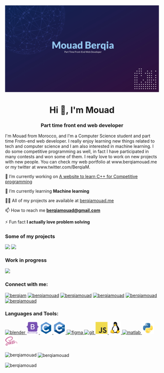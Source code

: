 ![](https://github.com/BerqiaMouad/BerqiaMouad/blob/main/banner.jpg)


<h1 align="center">Hi 👋, I'm Mouad</h1>
<h3 align="center">Part time front end web developer</h3>

<p>
I'm Mouad from Morocco, and I'm a Computer Science student and part time Frotn-end web developer. I really enjoy learning new things related to tech and computer science and I am also interested in machine learning. I do some competitive programming as well, in fact I have participated in many contests and won some of them. I really love to work on new projects with new people. You can check my web portfolio at www.berqiamouad.me or my twitter at www.twitter.com/BerqiaM.
</p

🔭 I’m currently working on [A website to learn C++ for Competitive programming](https://github.com/BerqiaMouad/cppForCp)

🌱 I’m currently learning **Machine learning**

👨‍💻 All of my projects are available at [berqiamouad.me](berqiamouad.me)

📫 How to reach me **berqiamouad@gmail.com**

⚡ Fun fact **I actually love problem solving**

<h3> Some of my projects </h3>
<img src="https://github.com/BerqiaMouad/BerqiaMouad/blob/main/mywebsitegif.gif" width="300">
<img src="https://github.com/BerqiaMouad/BerqiaMouad/blob/main/fsrcpclubgif.gif" width="300">

<h3> Work in progress </h3>
<img src="https://github.com/BerqiaMouad/BerqiaMouad/blob/main/cppforcppresentation.gif" width="300">

<h3 align="left">Connect with me:</h3>
<p align="left">
<a href="https://twitter.com/berqiam" target="blank"><img align="center" src="https://raw.githubusercontent.com/rahuldkjain/github-profile-readme-generator/master/src/images/icons/Social/twitter.svg" alt="berqiam" height="30" width="40" /></a>
<a href="https://linkedin.com/in/berqiamouad" target="blank"><img align="center" src="https://raw.githubusercontent.com/rahuldkjain/github-profile-readme-generator/master/src/images/icons/Social/linked-in-alt.svg" alt="berqiamouad" height="30" width="40" /></a>
<a href="https://www.codechef.com/users/berqiamouad" target="blank"><img align="center" src="https://cdn.jsdelivr.net/npm/simple-icons@3.1.0/icons/codechef.svg" alt="berqiamouad" height="30" width="40" /></a>
<a href="https://www.hackerrank.com/berqiamouad" target="blank"><img align="center" src="https://raw.githubusercontent.com/rahuldkjain/github-profile-readme-generator/master/src/images/icons/Social/hackerrank.svg" alt="berqiamouad" height="30" width="40" /></a>
<a href="https://codeforces.com/profile/berqiamouad" target="blank"><img align="center" src="https://raw.githubusercontent.com/rahuldkjain/github-profile-readme-generator/master/src/images/icons/Social/codeforces.svg" alt="berqiamouad" height="30" width="40" /></a>
<a href="https://www.leetcode.com/berqiamouad" target="blank"><img align="center" src="https://raw.githubusercontent.com/rahuldkjain/github-profile-readme-generator/master/src/images/icons/Social/leet-code.svg" alt="berqiamouad" height="30" width="40" /></a>
</p>

<h3 align="left">Languages and Tools:</h3>
<p align="left"> <a href="https://www.blender.org/" target="_blank" rel="noreferrer"> <img src="https://download.blender.org/branding/community/blender_community_badge_white.svg" alt="blender" width="40" height="40"/> </a> <a href="https://getbootstrap.com" target="_blank" rel="noreferrer"> <img src="https://raw.githubusercontent.com/devicons/devicon/master/icons/bootstrap/bootstrap-plain-wordmark.svg" alt="bootstrap" width="40" height="40"/> </a> <a href="https://www.cprogramming.com/" target="_blank" rel="noreferrer"> <img src="https://raw.githubusercontent.com/devicons/devicon/master/icons/c/c-original.svg" alt="c" width="40" height="40"/> </a> <a href="https://www.w3schools.com/cpp/" target="_blank" rel="noreferrer"> <img src="https://raw.githubusercontent.com/devicons/devicon/master/icons/cplusplus/cplusplus-original.svg" alt="cplusplus" width="40" height="40"/> </a> <a href="https://www.figma.com/" target="_blank" rel="noreferrer"> <img src="https://www.vectorlogo.zone/logos/figma/figma-icon.svg" alt="figma" width="40" height="40"/> </a> <a href="https://git-scm.com/" target="_blank" rel="noreferrer"> <img src="https://www.vectorlogo.zone/logos/git-scm/git-scm-icon.svg" alt="git" width="40" height="40"/> </a> <a href="https://developer.mozilla.org/en-US/docs/Web/JavaScript" target="_blank" rel="noreferrer"> <img src="https://raw.githubusercontent.com/devicons/devicon/master/icons/javascript/javascript-original.svg" alt="javascript" width="40" height="40"/> </a> <a href="https://www.linux.org/" target="_blank" rel="noreferrer"> <img src="https://raw.githubusercontent.com/devicons/devicon/master/icons/linux/linux-original.svg" alt="linux" width="40" height="40"/> </a> <a href="https://www.mathworks.com/" target="_blank" rel="noreferrer"> <img src="https://upload.wikimedia.org/wikipedia/commons/2/21/Matlab_Logo.png" alt="matlab" width="40" height="40"/> </a> <a href="https://www.python.org" target="_blank" rel="noreferrer"> <img src="https://raw.githubusercontent.com/devicons/devicon/master/icons/python/python-original.svg" alt="python" width="40" height="40"/> </a> <a href="https://sass-lang.com" target="_blank" rel="noreferrer"> <img src="https://raw.githubusercontent.com/devicons/devicon/master/icons/sass/sass-original.svg" alt="sass" width="40" height="40"/> </a> </p>

<p><img align="left" src="https://github-readme-stats.vercel.app/api/top-langs?username=berqiamouad&show_icons=true&theme=dracula&locale=en&layout=compact" alt="berqiamouad" /></p>

<p>&nbsp;<img align="center" src="https://github-readme-stats.vercel.app/api?username=berqiamouad&show_icons=true&locale=en" alt="berqiamouad" /></p>

<p><img align="center" src="https://github-readme-streak-stats.herokuapp.com/?user=berqiamouad&" alt="berqiamouad" /></p>

